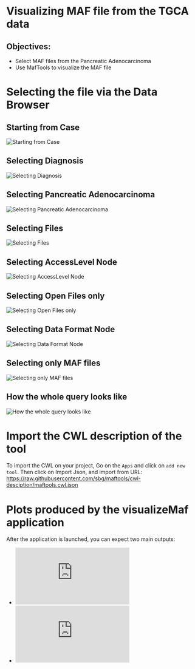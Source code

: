 # Visualizing MAF file from the TGCA data

## Objectives:

- Select MAF files from the Pancreatic Adenocarcinoma
- Use MafTools to visualize the MAF file

# Selecting the file via the Data Browser

## Starting from Case
![Starting from Case](https://raw.githubusercontent.com/sbg/icr-workshop/master/img/CGC-case-selection-step1.png)

## Selecting Diagnosis
![Selecting Diagnosis](https://raw.githubusercontent.com/sbg/icr-workshop/master/img/CGC-hasDiagnosis-step2.png)

## Selecting Pancreatic Adenocarcinoma
![Selecting Pancreatic Adenocarcinoma](https://raw.githubusercontent.com/sbg/icr-workshop/master/img/CGC-diagnosis-filter-step3.png)

## Selecting Files
![Selecting Files](https://raw.githubusercontent.com/sbg/icr-workshop/master/img/CGC-hasFile-step4.png)

## Selecting AccessLevel Node
![Selecting AccessLevel Node](https://raw.githubusercontent.com/sbg/icr-workshop/master/img/CGC-hasAccessLevel-step5.png)

## Selecting Open Files only
![Selecting Open Files only](https://raw.githubusercontent.com/sbg/icr-workshop/master/img/CGC-hasAccessLevelFilter-step6.png)

## Selecting Data Format Node
![Selecting Data Format Node](https://raw.githubusercontent.com/sbg/icr-workshop/master/img/CGC-hasDataFormat-step7.png)

## Selecting only MAF files
![Selecting only MAF files](https://raw.githubusercontent.com/sbg/icr-workshop/master/img/CGC-dataFormatFilter-step8.png)

## How the whole query looks like
![How the whole query looks like](https://raw.githubusercontent.com/sbg/icr-workshop/master/img/CGC-queryCompleted.final.png)


# Import the CWL description of the tool

To import the CWL on your project, Go on the `Apps` and click on `add new tool`.
Then click on Import Json, and import from URL: https://raw.githubusercontent.com/sbg/maftools/cwl-desciption/maftools.cwl.json

# Plots produced by the visualizeMaf application

After the application is launched, you can expect two main outputs:

- ![SummaryPlot](https://github.com/sbg/icr-workshop/blob/master/img/example_summaryPlot.pdf)
- ![OncoPlot and TiTv](https://github.com/sbg/icr-workshop/blob/master/img/example_oncoplot_and_titv.pdf)



